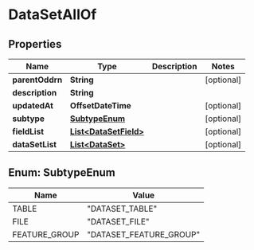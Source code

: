 

# DataSetAllOf

## Properties

Name | Type | Description | Notes
------------ | ------------- | ------------- | -------------
**parentOddrn** | **String** |  |  [optional]
**description** | **String** |  | 
**updatedAt** | **OffsetDateTime** |  |  [optional]
**subtype** | [**SubtypeEnum**](#SubtypeEnum) |  |  [optional]
**fieldList** | [**List&lt;DataSetField&gt;**](DataSetField.md) |  |  [optional]
**dataSetList** | [**List&lt;DataSet&gt;**](DataSet.md) |  |  [optional]



## Enum: SubtypeEnum

Name | Value
---- | -----
TABLE | &quot;DATASET_TABLE&quot;
FILE | &quot;DATASET_FILE&quot;
FEATURE_GROUP | &quot;DATASET_FEATURE_GROUP&quot;



